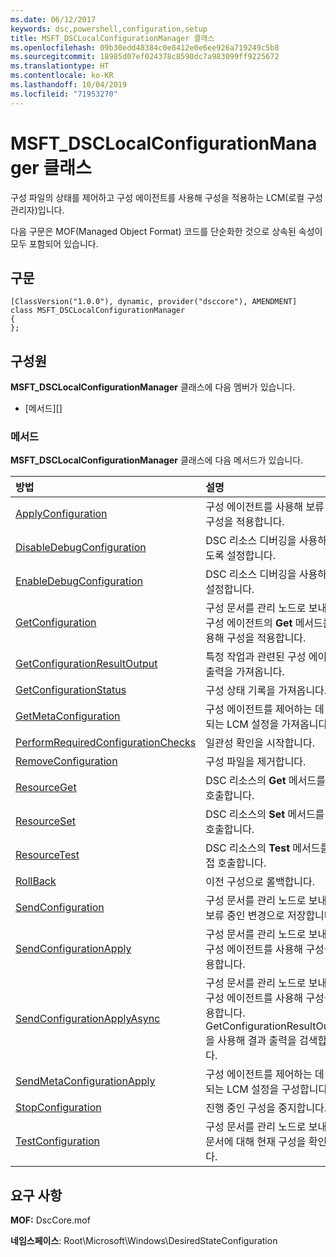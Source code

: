 ```yaml
---
ms.date: 06/12/2017
keywords: dsc,powershell,configuration,setup
title: MSFT_DSCLocalConfigurationManager 클래스
ms.openlocfilehash: 09b30edd48384c0e8412e0e6ee926a719249c5b8
ms.sourcegitcommit: 18985d07ef024378c8590dc7a983099ff9225672
ms.translationtype: HT
ms.contentlocale: ko-KR
ms.lasthandoff: 10/04/2019
ms.locfileid: "71953270"
---
```

# <a name="msft_dsclocalconfigurationmanager-class"></a>MSFT_DSCLocalConfigurationManager 클래스

구성 파일의 상태를 제어하고 구성 에이전트를 사용해 구성을 적용하는 LCM(로컬 구성 관리자)입니다.

다음 구문은 MOF(Managed Object Format) 코드를 단순화한 것으로 상속된 속성이 모두 포함되어 있습니다.

## <a name="syntax"></a>구문

```
[ClassVersion("1.0.0"), dynamic, provider("dsccore"), AMENDMENT]
class MSFT_DSCLocalConfigurationManager
{
};
```

## <a name="members"></a>구성원

**MSFT_DSCLocalConfigurationManager** 클래스에 다음 멤버가 있습니다.

- [메서드][]

### <a name="methods"></a>메서드

**MSFT_DSCLocalConfigurationManager** 클래스에 다음 메서드가 있습니다.

|방법 |설명 |
|:--- |:---|
| [ApplyConfiguration](msft-dsclocalconfigurationmanager-applyconfiguration.md)| 구성 에이전트를 사용해 보류 중인 구성을 적용합니다.|
| [DisableDebugConfiguration](msft-dsclocalconfigurationmanager-disabledebugconfiguration.md)| DSC 리소스 디버깅을 사용하지 않도록 설정합니다.|
| [EnableDebugConfiguration](msft-dsclocalconfigurationmanager-enabledebugconfiguration.md)| DSC 리소스 디버깅을 사용하도록 설정합니다.|
| [GetConfiguration](msft-dsclocalconfigurationmanager-getconfiguration.md)| 구성 문서를 관리 노드로 보내고, 구성 에이전트의 **Get** 메서드를 사용해 구성을 적용합니다.|
| [GetConfigurationResultOutput](msft-dsclocalconfigurationmanager-getconfigurationresultoutput.md)| 특정 작업과 관련된 구성 에이전트 출력을 가져옵니다.|
| [GetConfigurationStatus](msft-dsclocalconfigurationmanager-getconfigurationstatus.md)| 구성 상태 기록을 가져옵니다.|
| [GetMetaConfiguration](msft-dsclocalconfigurationmanager-getmetaconfiguration.md)| 구성 에이전트를 제어하는 데 사용되는 LCM 설정을 가져옵니다.|
| [PerformRequiredConfigurationChecks](msft-dsclocalconfigurationmanager-performrequiredconfigurationchecks.md)| 일관성 확인을 시작합니다.|
| [RemoveConfiguration](msft-dsclocalconfigurationmanager-removeconfiguration.md)| 구성 파일을 제거합니다.|
| [ResourceGet](msft-dsclocalconfigurationmanager-resourceget.md)| DSC 리소스의 **Get** 메서드를 직접 호출합니다.|
| [ResourceSet](msft-dsclocalconfigurationmanager-resourceset.md)| DSC 리소스의 **Set** 메서드를 직접 호출합니다.|
| [ResourceTest](msft-dsclocalconfigurationmanager-resourcetest.md)| DSC 리소스의 **Test** 메서드를 직접 호출합니다.|
| [RollBack](msft-dsclocalconfigurationmanager-rollback.md)| 이전 구성으로 롤백합니다.|
| [SendConfiguration](msft-dsclocalconfigurationmanager-sendconfiguration.md)| 구성 문서를 관리 노드로 보내고 보류 중인 변경으로 저장합니다.|
| [SendConfigurationApply](msft-dsclocalconfigurationmanager-sendconfigurationapply.md)| 구성 문서를 관리 노드로 보내고, 구성 에이전트를 사용해 구성을 적용합니다.|
| [SendConfigurationApplyAsync](msft-dsclocalconfigurationmanager-sendconfigurationapplyasync.md)| 구성 문서를 관리 노드로 보내고, 구성 에이전트를 사용해 구성을 적용합니다. GetConfigurationResultOutput을 사용해 결과 출력을 검색합니다.|
| [SendMetaConfigurationApply](msft-dsclocalconfigurationmanager-sendmetaconfigurationapply.md)| 구성 에이전트를 제어하는 데 사용되는 LCM 설정을 구성합니다.|
| [StopConfiguration](msft-dsclocalconfigurationmanager-stopconfiguration.md)| 진행 중인 구성을 중지합니다.|
| [TestConfiguration](msft-dsclocalconfigurationmanager-testconfiguration.md)| 구성 문서를 관리 노드로 보내고, 문서에 대해 현재 구성을 확인합니다.|

## <a name="requirements"></a>요구 사항

**MOF:** DscCore.mof

**네임스페이스**: Root\Microsoft\Windows\DesiredStateConfiguration
